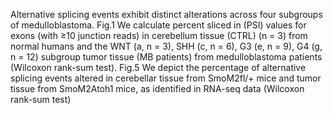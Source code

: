 Alternative splicing events exhibit distinct alterations across four subgroups of medulloblastoma.
Fig.1 We calculate percent sliced in (PSI) values for exons (with ≥10 junction reads) in cerebellum tissue (CTRL) (n = 3) from normal humans and the WNT (a, n = 3), SHH (c, n = 6), G3 (e, n = 9), G4 (g, n = 12) subgroup tumor tissue (MB patients) from medulloblastoma patients (Wilcoxon rank-sum test).
Fig.5 We depict the percentage of alternative splicing events altered in cerebellar tissue from SmoM2fl/+ mice and tumor tissue from SmoM2Atoh1 mice, as identified in RNA-seq data (Wilcoxon rank-sum test)
